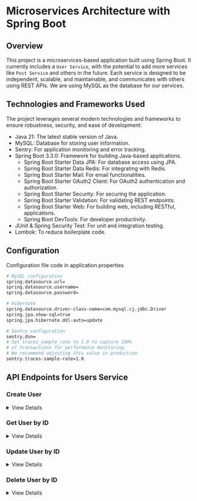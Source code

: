 # Microservices Architecture with Spring Boot

## Overview

This project is a microservices-based application built using Spring Boot. It currently includes a `User Service`, with the potential to add more services like `Post Service` and others in the future. Each service is designed to be independent, scalable, and maintainable, and communicates with others using REST APIs. We are using MySQL as the database for our services.

## Technologies and Frameworks Used

The project leverages several modern technologies and frameworks to ensure robustness, security, and ease of development:

- Java 21: The latest stable version of Java.
- MySQL: Database for storing user information.
- Sentry: For application monitoring and error tracking.
- Spring Boot 3.3.0: Framework for building Java-based applications.
  - Spring Boot Starter Data JPA: For database access using JPA.
  - Spring Boot Starter Data Redis: For integrating with Redis.
  - Spring Boot Starter Mail: For email functionalities.
  - Spring Boot Starter OAuth2 Client: For OAuth2 authentication and authorization.
  - Spring Boot Starter Security: For securing the application.
  - Spring Boot Starter Validation: For validating REST endpoints.
  - Spring Boot Starter Web: For building web, including RESTful, applications.
  - Spring Boot DevTools: For developer productivity.
- JUnit & Spring Security Test: For unit and integration testing.
- Lombok: To reduce boilerplate code.

## Configuration

Configuration file code in application.properties

```bash
# MySQL configuration
spring.datasource.url=
spring.datasource.username=
spring.datasource.password=

# Hibernate
spring.datasource.driver-class-name=com.mysql.cj.jdbc.Driver
spring.jpa.show-sql=true
spring.jpa.hibernate.ddl-auto=update

# Sentry configuration
sentry.dsn=
# Set traces_sample_rate to 1.0 to capture 100%
# of transactions for performance monitoring.
# We recommend adjusting this value in production.
sentry.traces-sample-rate=1.0
```

## API Endpoints for Users Service

### Create User

<details>
<summary>View Details</summary>

#### Request

- **Method**: `POST`
- **URL**: `api/v1/users`
- **Headers**: `Content-Type: application/json`
- **Body**:
  ```json
  {
    "name": "John Doe",
    "email": "john.doe@example.com"
  }
  ```

#### Response

- **Status Code**: `201 Created`
- **Body**:

  ```json
  {
    "id": 1,
    "name": "John Doe",
    "email": "john.doe@example.com"
  }
  ```

</details>

### Get User by ID

<details>
<summary>View Details</summary>

#### Request

- **Method**: `GET`
- **URL**: `api/v1/users/{id}`
- **Path Variable**: `id`

#### Response

- **Status Code**: `200 ok`
- **Body**:

  ```json
  {
    "id": 1,
    "userName": "John Doe",
    "email": "john.doe@example.com"
  }
  ```

</details>

### Update User by ID

<details>
<summary>View Details</summary>

#### Request

- **Method**: `PUT`
- **URL**: `api/v1/users/{id}`
- **Path Variable**: `id`
- **Headers**: `Content-Type: application/json`
- **Body**:

  ```json
  {
    "id": 1,
    "userName": "John Doe",
    "email": "john.doe@example.com"
  }
  ```

#### Response

- **Status Code**: `200 ok`
- **Body**:

  ```json
  {
    "id": 1,
    "userName": "John Doe",
    "email": "john.doe@example.com"
  }
  ```

</details>

### Delete User by ID

<details>
<summary>View Details</summary>

#### Request

- **Method**: `DELETE`
- **URL**: `api/v1/users/{id}`
- **Path Variable**: `id`

#### Response

- **Status Code**: `200 ok`

</details>
